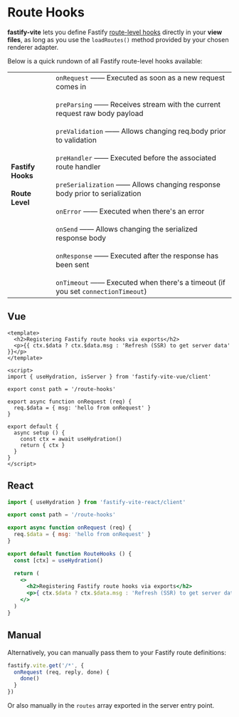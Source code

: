 # Route Hooks

<b>fastify-vite</b> lets you define Fastify [route-level hooks](https://www.fastify.io/docs/latest/Hooks/#requestreply-hooks) directly in your <b>view files</b>, as long as you use the `loadRoutes()` method provided by your chosen renderer adapter. 

Below is a quick rundown of all Fastify route-level hooks available:

<table class="infotable">
<tr style="width: 100%">
<td style="width: 20%">
<strong>Fastify Hooks</strong>
<br><br><b>Route Level</b>
</td>
<td class="code-h" style="width: 80%">
<code class="h inline-block">onRequest</code>
—— Executed as soon as a new request comes in
<br><br>
<code class="h inline-block">preParsing</code>
—— Receives stream with the current request raw body payload
<br><br>
<code class="h inline-block">preValidation</code>
—— Allows changing req.body prior to validation
<br><br>
<code class="h inline-block">preHandler</code>
—— Executed before the associated route handler
<br><br>
<code class="h inline-block">preSerialization</code>
—— Allows changing response body prior to serialization
<br><br>
<code class="h inline-block">onError</code>
—— Executed when there's an error 
<br><br>
<code class="h inline-block">onSend</code>
—— Allows changing the serialized response body
<br><br>
<code class="h inline-block">onResponse</code>
—— Executed after the response has been sent
<br><br>
<code class="h inline-block">onTimeout</code>
—— Executed when there's a timeout (if you set <code>connectionTimeout</code>)
</td>
</tr>
</table>

## Vue

```vue
<template>
  <h2>Registering Fastify route hooks via exports</h2>
  <p>{{ ctx.$data ? ctx.$data.msg : 'Refresh (SSR) to get server data' }}</p>
</template>

<script>
import { useHydration, isServer } from 'fastify-vite-vue/client'

export const path = '/route-hooks'

export async function onRequest (req) {
  req.$data = { msg: 'hello from onRequest' }
}

export default {
  async setup () {
    const ctx = await useHydration()
    return { ctx }
  }
}
</script>

```

## React

```jsx
import { useHydration } from 'fastify-vite-react/client'

export const path = '/route-hooks'

export async function onRequest (req) {
  req.$data = { msg: 'hello from onRequest' }
}

export default function RouteHooks () {
  const [ctx] = useHydration()

  return (
    <>
      <h2>Registering Fastify route hooks via exports</h2>
      <p>{ ctx.$data ? ctx.$data.msg : 'Refresh (SSR) to get server data' }</p>
    </>
  )
}
```

## Manual

Alternatively, you can manually pass them to your Fastify route definitions:

```js
fastify.vite.get('/*', {
  onRequest (req, reply, done) {
    done()
  }
})
```

Or also manually in the `routes` array exported in the server entry point.
